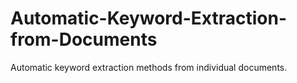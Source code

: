 # Automatic-Keyword-Extraction-from-Documents
Automatic keyword extraction methods from individual documents.
